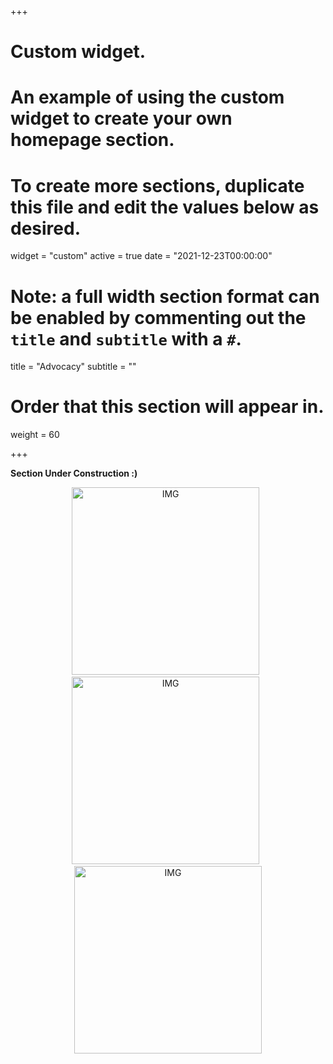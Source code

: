 +++
# Custom widget.
# An example of using the custom widget to create your own homepage section.
# To create more sections, duplicate this file and edit the values below as desired.
widget = "custom"
active = true
date = "2021-12-23T00:00:00"

# Note: a full width section format can be enabled by commenting out the `title` and `subtitle` with a `#`.
title = "Advocacy"
subtitle = ""

# Order that this section will appear in.
weight = 60

+++

<b>Section Under Construction :)</b>

<p align="center">
  <img alt="IMG" src="https://i.imgur.com/SkLqnec.jpg" width=300>
&nbsp;
  <img alt="IMG" src="https://i.imgur.com/MP2eTsx.jpg" width=300>
&nbsp;
  <img alt="IMG" src="https://i.imgur.com/zvszMkm.jpg" width=300>
</p>

